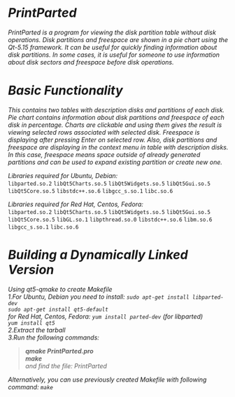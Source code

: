 
# *PrintParted* 

*PrintParted is a program for viewing the disk partition table without disk operations. Disk partitions and freespace are shown in a pie chart using the Qt-5.15 framework. It can be useful for quickly finding information about disk partitions. In some cases, it is useful for someone to use information about disk sectors and freespace before disk operations.* 


# *Basic Functionality*

*This contains two tables with description disks and partitions of each disk. Pie chart contains information about disk partitions and freespace 
of each disk in percentage. Charts are clickable and using them gives the result is viewing selected rows associated with selected disk. Freespace is displaying after pressing Enter on selected row. Also, disk partitions and freespace are displaying in the context menu in table with description disks. In this case, freespace means space outside of already generated partitions and can be used to expand existing partition or create new one.* 


*Libraries required for Ubuntu, Debian:*<br />
`libparted.so.2` `libQt5Charts.so.5` `libQt5Widgets.so.5` `libQt5Gui.so.5` `libQt5Core.so.5` `libstdc++.so.6` `libgcc_s.so.1` `libc.so.6`<br />

*Libraries required for Red Hat, Centos, Fedora:*<br />
`libparted.so.2` `libQt5Charts.so.5` `libQt5Widgets.so.5` `libQt5Gui.so.5` `libQt5Core.so.5` `libGL.so.1` `libpthread.so.0` `libstdc++.so.6` `libm.so.6`
`libgcc_s.so.1` `libc.so.6`<br />


# *Building a Dynamically Linked Version*

*Using qt5-qmake to create Makefile*<br />
*1.For Ubuntu, Debian you need to install: `sudo apt-get install libparted-dev`*<br />
*`sudo apt-get install qt5-default`*<br /> 
*for Red Hat, Centos, Fedora:  `yum install parted-dev` (for libparted)*<br />
*`yum install qt5`*<br /> 
*2.Extract the tarball*<br />
*3.Run the following commands:*<br />
>*__qmake PrintParted.pro__*<br />
>*__make__* <br /> 
>*and find the file: PrintParted*<br />

*Alternatively, you can use previously created Makefile with following command: `make`*<br /> 

